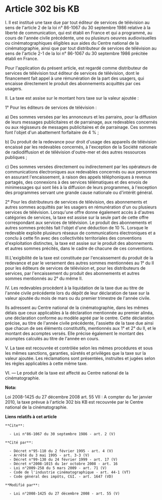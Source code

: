 # Article 302 bis KB

I. Il est institué une taxe due par tout éditeur de services de télévision au sens de l'article 2 de la loi n° 86-1067 du 30
septembre 1986 relative à la liberté de communication, qui est établi en France et qui a programmé, au cours de l'année
civile précédente, une ou plusieurs oeuvres audiovisuelles ou cinématographiques éligibles aux aides du Centre national de la
cinématographie, ainsi que par tout distributeur de services de télévision au sens de l'article 2-1 de la loi n° 86-1067 du
30 septembre 1986 précitée établi en France. 

Pour l'application du présent article, est regardé comme distributeur de services de télévision tout éditeur de services de
télévision, dont le financement fait appel à une rémunération de la part des usagers, qui encaisse directement le produit des
abonnements acquittés par ces usagers. 

II. La taxe est assise sur le montant hors taxe sur la valeur ajoutée : 

1° Pour les éditeurs de services de télévision : 

a) Des sommes versées par les annonceurs et les parrains, pour la diffusion de leurs messages publicitaires et de parrainage,
aux redevables concernés ou aux régisseurs de messages publicitaires et de parrainage. Ces sommes font l'objet d'un
abattement forfaitaire de 4 % ; 

b) Du produit de la redevance pour droit d'usage des appareils de télévision encaissé par les redevables concernés, à
l'exception de la Société nationale de radiodiffusion et de télévision d'outre-mer et des autres ressources publiques ; 

c) Des sommes versées directement ou indirectement par les opérateurs de communications électroniques aux redevables
concernés ou aux personnes en assurant l'encaissement, à raison des appels téléphoniques à revenus partagés, des connexions à
des services télématiques et des envois de minimessages qui sont liés à la diffusion de leurs programmes, à l'exception des
programmes servant une grande cause nationale ou d'intérêt général. 

2° Pour les distributeurs de services de télévision, des abonnements et autres sommes acquittés par les usagers en
rémunération d'un ou plusieurs services de télévision. Lorsqu'une offre donne également accès à d'autres catégories de
services, la taxe est assise sur la seule part de cette offre correspondant aux services de télévision. Le produit des
abonnements et autres sommes précités fait l'objet d'une déduction de 10 %. Lorsque le redevable exploite plusieurs réseaux
de communications électroniques et a conclu à cette fin avec des collectivités territoriales des conventions d'exploitation
distinctes, la taxe est assise sur le produit des abonnements et autres sommes précités, dans le cadre de chacune de ces
conventions. 

III.L'exigibilité de la taxe est constituée par l'encaissement du produit de la redevance et par le versement des autres
sommes mentionnées au 1° du II pour les éditeurs de services de télévision et, pour les distributeurs de services, par
l'encaissement du produit des abonnements et autres sommes mentionnés au 2° du même II. 

IV. Les redevables procèdent à la liquidation de la taxe due au titre de l'année civile précédente lors du dépôt de leur
déclaration de taxe sur la valeur ajoutée du mois de mars ou du premier trimestre de l'année civile. 

Ils adressent au Centre national de la cinématographie, dans les mêmes délais que ceux applicables à la déclaration
mentionnée au premier alinéa, une déclaration conforme au modèle agréé par le centre. Cette déclaration précise, au titre de
l'année civile précédente, l'assiette de la taxe due ainsi que chacun de ses éléments constitutifs, mentionnés aux 1° et 2°
du II, et le montant des acomptes versés. Elle précise également le montant des acomptes calculés au titre de l'année en
cours.

V. La taxe est recouvrée et contrôlée selon les mêmes procédures et sous les mêmes sanctions, garanties, sûretés et
privilèges que la taxe sur la valeur ajoutée. Les réclamations sont présentées, instruites et jugées selon les règles
applicables à cette même taxe. 

VI. ― Le produit de la taxe est affecté au Centre national de la cinématographie.

**Nota:**

Loi 2008-1425 du 27 décembre 2008 art. 55 VII : A compter du 1er janvier 2010, la taxe prévue à l'article 302 bis KB est
recouvrée par le Centre national de la cinématographie.

**Liens relatifs à cet article**

	**Cite**:

	  - Loi n°86-1067 du 30 septembre 1986 - art. 2 (V)

	**Cité par**:

	  - Décret n°95-110 du 2 février 1995 - art. 4 (V)
	  - Arrêté du 3 mai 1995 - art. 3-3 (V)
	  - Décret n°99-130 du 24 février 1999 - art. 17 (V)
	  - Décret n°2008-1015 du 1er octobre 2008 - art. 16
	  - Loi n°2009-258 du 5 mars 2009 - art. 71 (V)
	  - Code de l'industrie cinématographique - art. 44-1 (VT)
	  - Code général des impôts, CGI. - art. 1647 (VD)

	**Modifié par**:

	  - Loi n°2008-1425 du 27 décembre 2008 - art. 55 (V)

